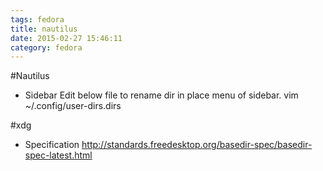 ```yaml
---
tags: fedora
title: nautilus
date: 2015-02-27 15:46:11
category: fedora
---
```


#Nautilus
* Sidebar
Edit below file to rename dir in place menu of sidebar.
vim ~/.config/user-dirs.dirs


#xdg 
* Specification
http://standards.freedesktop.org/basedir-spec/basedir-spec-latest.html
